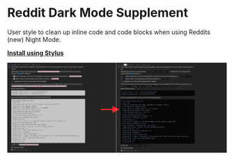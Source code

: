 # Reddit Dark Mode Supplement

User style to clean up inline code and code blocks when using Reddits (new) Night Mode.

**[Install using Stylus][install]**

![screenshot][ss]




[ss]: assets/screenshot.png
[install]: https://github.com/derek-shnosh/reddit-night-mode-supplement/raw/master/reddit-night-mode-supplement.user.styl